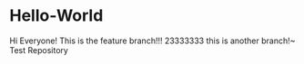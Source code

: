 # Hello-World
Hi Everyone!
This is the feature branch!!!
23333333
this is another branch!~
Test Repository
